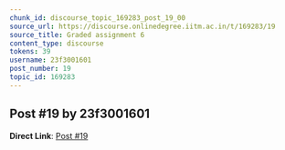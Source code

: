 ```yaml
---
chunk_id: discourse_topic_169283_post_19_00
source_url: https://discourse.onlinedegree.iitm.ac.in/t/169283/19
source_title: Graded assignment 6
content_type: discourse
tokens: 39
username: 23f3001601
post_number: 19
topic_id: 169283
---
```


## Post #19 by 23f3001601

**Direct Link**: [Post #19](https://discourse.onlinedegree.iitm.ac.in/t/169283/19)
